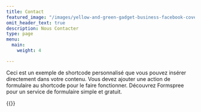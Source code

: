 ```yaml
---
title: Contact
featured_image: "/images/yellow-and-green-gadget-business-facebook-cover.png"
omit_header_text: true
description: Nous Contacter
type: page
menu:
  main:
    weight: 4

---
```

Ceci est un exemple de shortcode personnalisé que vous pouvez insérer directement dans votre contenu. Vous devez ajouter une action de formulaire au shortcode pour le faire fonctionner. Découvrez Formspree pour un service de formulaire simple et gratuit.

{{<form-contact action = "https://example.com">}}